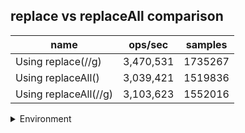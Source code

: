 ## replace vs replaceAll comparison

|name|ops/sec|samples|
|-|-|-|
|Using replace(//g)|3,470,531|1735267|
|Using replaceAll()|3,039,421|1519836|
|Using replaceAll(//g)|3,103,623|1552016|


<details>
<summary>Environment</summary>

* __Machine:__ linux x64 | 4 vCPUs | 7.6GB Mem
* __Run:__ Tue Oct 29 2024 19:04:20 GMT+0000 (Coordinated Universal Time)
* __Node:__ `v18.0.0`
</details>

<!--
{"environment":{"platform":"linux","arch":"x64","cpus":4,"totalMemory":7.597877502441406},"benchmarks":[{"name":"Using replace(//g)","opsSec":3470531.653920602,"samples":1735267},{"name":"Using replaceAll()","opsSec":3039421.5395074585,"samples":1519836},{"name":"Using replaceAll(//g)","opsSec":3103623.4886619286,"samples":1552016}]}-->
